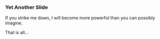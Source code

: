 ### Yet Another Slide

If you strike me down, I will become more powerful than you can possibly imagine.

That is all...
